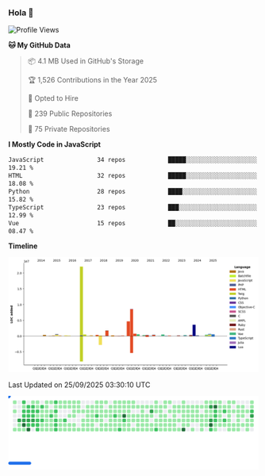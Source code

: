 ### Hola 👋

<!--START_SECTION:waka-->
![Profile Views](http://img.shields.io/badge/Profile%20Views-0-blue)

**🐱 My GitHub Data** 

> 📦 4.1 MB Used in GitHub's Storage 
 > 
> 🏆 1,526 Contributions in the Year 2025
 > 
> 💼 Opted to Hire
 > 
> 📜 239 Public Repositories 
 > 
> 🔑 75 Private Repositories 
 > 
**I Mostly Code in JavaScript** 

```text
JavaScript               34 repos            █████░░░░░░░░░░░░░░░░░░░░   19.21 % 
HTML                     32 repos            █████░░░░░░░░░░░░░░░░░░░░   18.08 % 
Python                   28 repos            ████░░░░░░░░░░░░░░░░░░░░░   15.82 % 
TypeScript               23 repos            ███░░░░░░░░░░░░░░░░░░░░░░   12.99 % 
Vue                      15 repos            ██░░░░░░░░░░░░░░░░░░░░░░░   08.47 % 
```



**Timeline**

![Lines of Code chart](https://raw.githubusercontent.com/KhanMaytok/KhanMaytok/master/assets/bar_graph.png)


 Last Updated on 25/09/2025 03:30:10 UTC
<!--END_SECTION:waka-->


<picture>
  <source
    media="(prefers-color-scheme: dark)"
    srcset="https://raw.githubusercontent.com/KhanMaytok/khanmaytok/41673ec6f6257711002bc37f23c9fd6aabfcfdd7/images/breakout-dark.svg"
  />
  <source
    media="(prefers-color-scheme: light)"
    srcset="https://raw.githubusercontent.com/KhanMaytok/khanmaytok/41673ec6f6257711002bc37f23c9fd6aabfcfdd7/images/breakout-light.svg"
  />
  <img alt="Breakout Game" src="https://raw.githubusercontent.com/KhanMaytok/khanmaytok/41673ec6f6257711002bc37f23c9fd6aabfcfdd7/images/breakout-light.svg" />
</picture>
